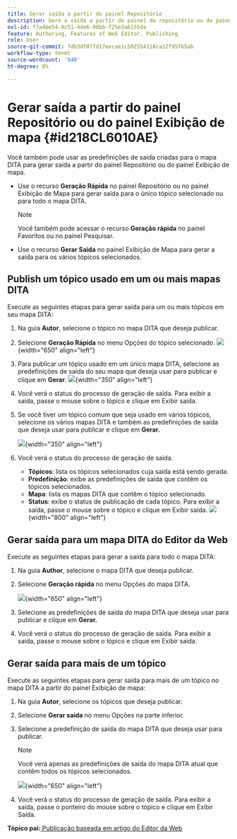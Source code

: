 ```yaml
---
title: Gerar saída a partir do painel Repositório
description: Gere a saída a partir do painel do repositório ou do painel Exibição do mapa no AEM Guides. Saiba como publicar um tópico usado em um ou mais mapas DITA ou gerar saída para vários tópicos.
exl-id: f7a4be54-9c51-44e6-96bb-f25e3a6155da
feature: Authoring, Features of Web Editor, Publishing
role: User
source-git-commit: 7db3df07fd17eecae1c502554118ca12f95fb5ab
workflow-type: tm+mt
source-wordcount: '540'
ht-degree: 0%

---
```


# Gerar saída a partir do painel Repositório ou do painel Exibição de mapa {#id218CL6010AE}

Você também pode usar as predefinições de saída criadas para o mapa DITA para gerar saída a partir do painel Repositório ou do painel Exibição de mapa.

- Use o recurso **Geração Rápida** no painel Repositório ou no painel Exibição de Mapa para gerar saída para o único tópico selecionado ou para todo o mapa DITA.

  >[!NOTE]
  >
  > Você também pode acessar o recurso **Geração rápida** no painel Favoritos ou no painel Pesquisar.

- Use o recurso **Gerar Saída** no painel Exibição de Mapa para gerar a saída para os vários tópicos selecionados.

## Publish um tópico usado em um ou mais mapas DITA

Execute as seguintes etapas para gerar saída para um ou mais tópicos em seu mapa DITA:

1. Na guia **Autor**, selecione o tópico no mapa DITA que deseja publicar.

1. Selecione **Geração Rápida** no menu Opções do tópico selecionado.
   ![](images/select-topic-options-menu_cs.png){width="650" align="left"}

1. Para publicar um tópico usado em um único mapa DITA, selecione as predefinições de saída do seu mapa que deseja usar para publicar e clique em **Gerar**.
   ![](images/select-preset_cs.png){width="350" align="left"}

1. Você verá o status do processo de geração de saída. Para exibir a saída, passe o mouse sobre o tópico e clique em Exibir saída.

1. Se você tiver um tópico comum que seja usado em vários tópicos, selecione os vários mapas DITA e também as predefinições de saída que deseja usar para publicar e clique em **Gerar.**

   ![](images/select-preset-multiple-maps_cs.png){width="350" align="left"}

1. Você verá o status do processo de geração de saída.

   - **Tópicos**: lista os tópicos selecionados cuja saída está sendo gerada.
   - **Predefinição**: exibe as predefinições de saída que contêm os tópicos selecionados.
   - **Mapa**: lista os mapas DITA que contêm o tópico selecionado.
   - **Status**: exibe o status de publicação de cada tópico.
Para exibir a saída, passe o mouse sobre o tópico e clique em Exibir saída.
     ![](images/output-multiple-maps_cs.png){width="800" align="left"}


## Gerar saída para um mapa DITA do Editor da Web

Execute as seguintes etapas para gerar a saída para todo o mapa DITA:

1. Na guia **Author**, selecione o mapa DITA que deseja publicar.

1. Selecione **Geração rápida** no menu Opções do mapa DITA.

   ![](images/select-map-options-menu_cs.png){width="650" align="left"}

1. Selecione as predefinições de saída do mapa DITA que deseja usar para publicar e clique em **Gerar.**

1. Você verá o status do processo de geração de saída. Para exibir a saída, passe o mouse sobre o tópico e clique em Exibir saída.


## Gerar saída para mais de um tópico

Execute as seguintes etapas para gerar saída para mais de um tópico no mapa DITA a partir do painel Exibição de mapa:

1. Na guia **Autor**, selecione os tópicos que deseja publicar.

1. Selecione **Gerar saída** no menu Opções na parte inferior.

1. Selecione a predefinição de saída do mapa DITA que deseja usar para publicar.

   >[!NOTE]
   >
   > Você verá apenas as predefinições de saída do mapa DITA atual que contêm todos os tópicos selecionados.

   ![](images/generate-output-multiple-topics_cs.png){width="650" align="left"}

1. Você verá o status do processo de geração de saída. Para exibir a saída, passe o ponteiro do mouse sobre o tópico e clique em Exibir Saída.


**Tópico pai:**[ Publicação baseada em artigo do Editor da Web](web-editor-article-publishing.md)
